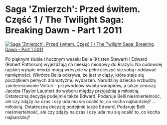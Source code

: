 Saga 'Zmierzch': Przed świtem. Część 1 / The Twilight Saga: Breaking Dawn - Part 1 2011 
=============
[![Saga 'Zmierzch': Przed świtem. Część 1 / The Twilight Saga: Breaking Dawn - Part 1 2011 ](http://vidos.pl/images/player.gif)](http://vidos.pl/saga-zmierzch-przed-switem-czesc-1-the-twilight-saga-breaking-dawn-part-1-2011)

 Po pięknym ślubie i hucznym weselu Bella (Kristen Stewart) i Edward (Robert Pattinson) wyjeżdżają na miesiąc miodowy do Brazylii. Na cudownej rajskiej wyspie młodzi mogą wreszcie w pełni cieszyć się sobą i oddawać namiętności. Wkrótce Bella odkrywa, że jest w ciąży, która staje się początkiem pełnych dramatyzmu wydarzeń. Narodziny dziecka wzbudzą zainteresowanie Volturi – przywódców świata wampirów, a także zmuszą Jacoba (Taylor Lautner) do wyboru między przyjaźnią a miłością. Ostateczną decyzję podejmie także Edward. Podaruje Belli nieśmiertelność, ale czy zdąży na czas i czy uda mu się ocalić to, co kocha najbardziej?  ... miłością. Ostateczną decyzję podejmie także Edward. Podaruje Belli nieśmiertelność, ale czy zdąży na czas i czy uda mu się ocalić to, co kocha najbardziej?
